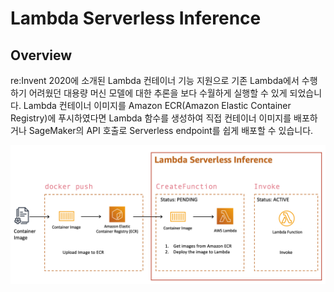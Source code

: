 # Lambda Serverless Inference

## Overview
re:Invent 2020에 소개된 Lambda 컨테이너 기능 지원으로 기존 Lambda에서 수행하기 어려웠던 대용량 머신 모델에 대한 추론을 보다 수월하게 실행할 수 있게 되었습니다. Lambda 컨테이너 이미지를 Amazon ECR(Amazon Elastic Container Registry)에 푸시하였다면 Lambda 함수를 생성하여 직접 컨테이너 이미지를 배포하거나 SageMaker의 API 호출로 Serverless endpoint를 쉽게 배포할 수 있습니다.
  
![ptn_4.1_01](../../images/key_features/ptn_4.1_01.png)